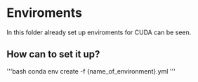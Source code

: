 # Enviroments

In this folder already set up enviroments for CUDA can be seen.

## How can to set it up?

'''bash
conda env create -f {name_of_environment}.yml
'''
